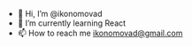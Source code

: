 - 👋 Hi, I’m @ikonomovad
- 🌱 I’m currently learning React
- 📫 How to reach me ikonomovad@gmail.com

<!---
ikonomovad/ikonomovad is a ✨ special ✨ repository because its `README.md` (this file) appears on your GitHub profile.
You can click the Preview link to take a look at your changes.
--->
